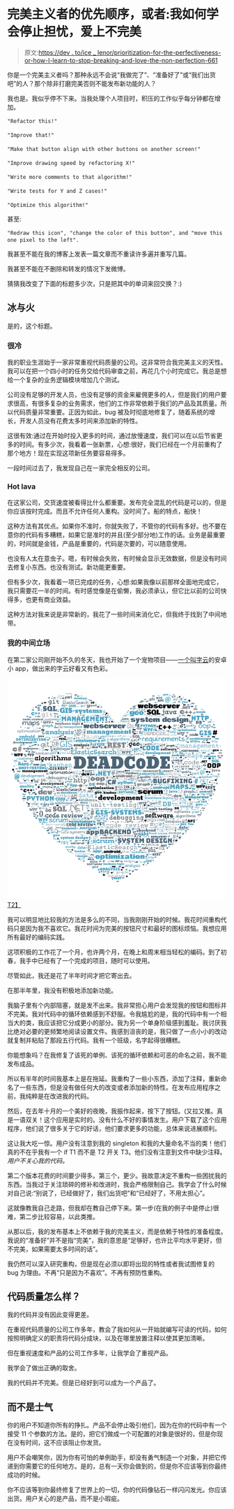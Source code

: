 # 完美主义者的优先顺序，或者:我如何学会停止担忧，爱上不完美

> 原文:[https://dev . to/ice _ lenor/prioritization-for-the-perfectiveness-or-how-I-learn-to-stop-breaking-and-love-the-non-perfection-661](https://dev.to/ice_lenor/prioritization-for-perfectionists-or-how-i-learned-to-stop-worrying-and-love-the-non-perfection-661)

你是一个完美主义者吗？那种永远不会说“我做完了”、“准备好了”或“我们出货吧”的人？那个除非打磨完美否则不能发布新功能的人？

我也是。我似乎停不下来。当我处理个人项目时，积压的工作似乎每分钟都在增加。

```
"Refactor this!"

"Improve that!"

"Make that button align with other buttons on another screen!"

"Improve drawing speed by refactoring X!"

"Write more comments to that algorithm!"

"Write tests for Y and Z cases!"

"Optimize this algorithm!"
```

甚至:

```
"Redraw this icon", "change the color of this button", and "move this one pixel to the left".
```

我甚至不能在我的博客上发表一篇文章而不重读许多遍并重写几篇。

我甚至不能在不删除和转发的情况下发微博。

猜猜我改变了下面的标题多少次，只是把其中的单词来回交换？:)

## 冰与火

是的，这个标题。

### 很冷

我的职业生涯始于一家非常重视代码质量的公司。这非常符合我完美主义的天性。我可以在把一个四小时的任务交给代码审查之前，再花几个小时完成它。我总是想给一个复杂的业务逻辑模块增加几个测试。

公司没有足够的开发人员，也没有足够的资金来雇佣更多的人，但是我们的用户要求很高，有很多复杂的业务需求，他们的工作非常依赖于我们的产品及其质量。所以代码质量非常重要。正因为如此，bug 被及时彻底地修复了，随着系统的增长，开发人员没有花费太多时间来添加新的特性。

这很有效:通过在开始时投入更多的时间，通过放慢速度，我们可以在以后节省更多的时间。有多少次，我看着一张新票，心想:很好，我们已经在一个月前重构了那个地方！现在实现这项新任务要容易得多。

一段时间过去了，我发现自己在一家完全相反的公司。

### Hot lava

在这家公司，交货速度被看得比什么都重要。发布完全混乱的代码是可以的，但是你应该按时完成。而且不允许任何人重构。没时间了。船的特点，船快！

这种方法有其优点。如果你不准时，你就失败了，不管你的代码有多好。也不要在意你的代码有多糟糕，如果它是准时的并且(至少部分地)工作的话。业务是最重要的，时间就是金钱，产品是重要的，代码是次要的，可以随意使用。

也没有人太在意虫子。嗯，有时候会失败，有时候会显示无效数据，但是没有时间去修复小东西。也没有测试。新功能更重要。

但有多少次，我看着一项已完成的任务，心想:如果我像以前那样全面地完成它，我只需要花一半的时间。有时感觉像是在偷懒，我必须承认，但它比以前的公司快得多，也更有商业效益。

这种方法对我来说是非常新的，我花了一些时间来消化它，但我终于找到了中间地带。

### 我的中间立场

在第二家公司刚开始不久的冬天，我也开始了一个宠物项目——[一个叫字云](http://smartpuffin.com/wordcloud)的安卓小 app，做出来的字云好看又有色彩。

[![](img/a9b67e6ab2a616c10aa821f4519db280.png)T2】](https://res.cloudinary.com/practicaldev/image/fetch/s--8_MzKMwr--/c_limit%2Cf_auto%2Cfl_progressive%2Cq_auto%2Cw_880/http://smartpuffin.com/wp-content/uploads/2017/10/words-0036.png)

我可以明显地比较我的方法是多么的不同，当我刚刚开始的时候。我花时间重构代码只是因为我不喜欢它。我花时间为完美的按钮尺寸和最好的图标烦恼。我想应用所有最好的编码实践。

这项积极的工作花了一个月，也许两个月，在晚上和周末相当轻松的编码。到了初春，我手中已经有了一个完成的项目，随时可以使用。

尽管如此，我还是花了半年时间才把它寄出去。

在那半年里，我没有积极地添加新功能。

我脑子里有个内部阻塞，就是发不出来。我非常担心用户会发现我的按钮和图标并不完美。我对代码中的循环依赖感到不舒服。令我尴尬的是，我的代码中有一个相当大的类，我应该把它分成更小的部分。我为另一个单身阶级感到羞耻。我讨厌我比绝对必要的更频繁地阅读设置文件。我感到沮丧的是，我只做了一点小小的改动就复制并粘贴了那段五行代码。我有一个班级，名字起得很糟糕。

你能想象吗？在我修复了该死的单例、该死的循环依赖和可恶的命名之前，我不能发布成品。

所以有半年的时间我基本上是在拖延。我重构了一些小东西，添加了注释，重新命名了一些东西，但是没有做任何大的改变或者添加新的特性。在发布应用程序之前，我纯粹是在改进我的代码。

然后，在去年十月的一个美好的夜晚，我振作起来，按下了按钮。(又拉又推。真是一语双关！这个应用是实时的。没有什么不好的事情发生。用户下载了这个应用程序，他们说了很多关于它的好话，他们要求更多的功能，总体来说进展顺利。

这让我大吃一惊。用户没有注意到我的 singleton 和我的大量命名不当的类！他们真的不在乎我有一个 if T1 而不是 T2 开关 T3。他们没有注意到文件中缺少注释。*用户不关心我的代码。*

第二个版本花费的时间要少得多。第三个，更少。我故意决定不重构一些困扰我的东西。当我过于关注琐碎的修补和改进时，我会严格限制自己。我学会了什么时候对自己说:“别说了，已经做好了，我们出货吧”和“已经好了，不用太担心”。

这就像教我自己走路，但我却在教自己停下来。第一步(在我的例子中是停止)很难，第二步比较容易，以此类推。

从那以后，我的发布基本上不依赖于我的完美主义，而是依赖于特性的准备程度。我说的“准备好”并不是指“完美”，我的意思是“足够好，也许比平均水平更好，但不完美，如果需要太多时间的话”。

我仍然可以深入研究重构，但是现在必须以即将出现的特性或者我试图修复的 bug 为理由。不再“只是因为不喜欢”。不再有预防性重构。

## 代码质量怎么样？

我的代码并没有因此变得更差。

在重视代码质量的公司工作多年，教会了我如何从一开始就编写可读的代码，如何按照明确定义的职责将代码分成块，以及在哪里放置注释以使其更加清晰。

但在重视速度和产品的公司工作多年，让我学会了重视产品。

我学会了做出正确的取舍。

我的代码并不完美。但是已经好到可以成为一个产品了。

## 而不是士气

你的用户不知道你所有的挣扎。产品不会停止吸引他们，因为在你的代码中有一个接受 11 个参数的方法。是的，把它们做成一个可配置的对象是很好的，但是你现在没有时间，这不应该阻止你发货。

用户不会嘲笑你，因为你有可怕的单例助手，却没有勇气制造一个对象，并把它传递到你需要它的任何地方。是的，总有一天你会做到的，但是你不应该等到你最终成功的时候。

你不应该等到你最终修复了世界上的一切，你的代码像钻石一样闪闪发光。你应该出货。用户关心的是产品，而不是小瑕疵。